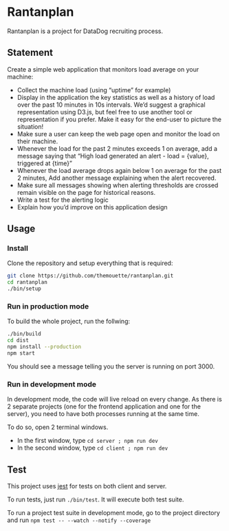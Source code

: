 Rantanplan
==========

Rantanplan is a project for DataDog recruiting process.

## Statement

Create a simple web application that monitors load average on your machine:

* Collect the machine load (using “uptime” for example)
* Display in the application the key statistics as well as a history of load
  over the past 10 minutes in 10s intervals. We’d suggest a graphical
  representation using D3.js, but feel free to use another tool or
  representation if you prefer. Make it easy for the end-user to picture the
  situation!
* Make sure a user can keep the web page open and monitor the load on their
  machine.
* Whenever the load for the past 2 minutes exceeds 1 on average, add a message
  saying that “High load generated an alert - load = {value}, triggered at
  {time}”
* Whenever the load average drops again below 1 on average for the past 2
  minutes, Add another message explaining when the alert recovered.
* Make sure all messages showing when alerting thresholds are crossed remain
  visible on the page for historical reasons.
* Write a test for the alerting logic
* Explain how you’d improve on this application design

## Usage

### Install

Clone the repository and setup everything that is required:

``` sh
git clone https://github.com/themouette/rantanplan.git
cd rantanplan
./bin/setup
```

### Run in production mode

To build the whole project, run the follwing:

``` sh
./bin/build
cd dist
npm install --production
npm start
```

You should see a message telling you the server is running on port 3000.

### Run in development mode

In development mode, the code will live reload on every change.
As there is 2 separate projects (one for the frontend application and one for
the server), you need to have both processes running at the same time.

To do so, open 2 terminal windows.

* In the first window, type `cd server ; npm run dev`
* In the second window, type `cd client ; npm run dev`

## Test

This project uses [jest](https://facebook.github.io/jest/) for tests on both
client and server.

To run tests, just run `./bin/test`. It will execute both test suite.

To run a project test suite in development mode, go to the project directory and
run `npm test -- --watch --notify --coverage`
